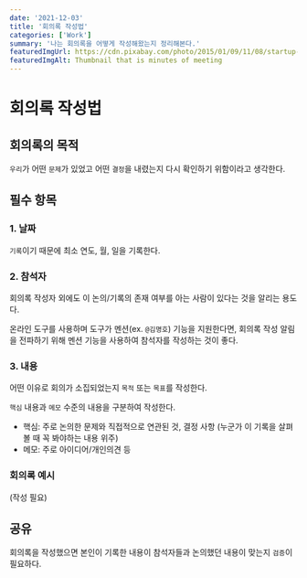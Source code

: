 ```yaml
---
date: '2021-12-03'
title: '회의록 작성법'
categories: ['Work']
summary: '나는 회의록을 어떻게 작성해왔는지 정리해본다.'
featuredImgUrl: https://cdn.pixabay.com/photo/2015/01/09/11/08/startup-594090_960_720.jpg
featuredImgAlt: Thumbnail that is minutes of meeting
---
```


# 회의록 작성법

## 회의록의 목적

`우리`가 어떤 `문제`가 있었고 어떤 `결정`을 내렸는지 다시 확인하기 위함이라고 생각한다.

## 필수 항목

### 1. 날짜

`기록`이기 때문에 최소 연도, 월, 일을 기록한다.

### 2. 참석자

회의록 작성자 외에도 이 논의/기록의 존재 여부를 아는 사람이 있다는 것을 알리는 용도다.

온라인 도구를 사용하며 도구가 멘션(ex. `@김명호`) 기능을 지원한다면, 회의록 작성 알림을 전파하기 위해 멘션 기능을 사용하여 참석자를 작성하는 것이 좋다.

### 3. 내용

어떤 이유로 회의가 소집되었는지 `목적` 또는 `목표`를 작성한다.

`핵심` 내용과 `메모` 수준의 내용을 구분하여 작성한다.

* 핵심: 주로 논의한 문제와 직접적으로 연관된 것, 결정 사항 (누군가 이 기록을 살펴볼 때 꼭 봐야하는 내용 위주)
* 메모: 주로 아이디어/개인의견 등

### 회의록 예시

(작성 필요)

## 공유

회의록을 작성했으면 본인이 기록한 내용이 참석자들과 논의했던 내용이 맞는지 `검증`이 필요하다.
